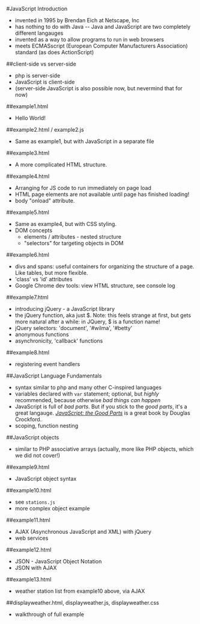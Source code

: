 #JavaScript Introduction

* invented in 1995 by Brendan Eich at Netscape, Inc
* has nothing to do with Java -- Java and JavaScript are two completely different langauges
* invented as a way to allow programs to run in web browsers
* meets ECMASscript (European Computer Manufacturers Association) standard (as does ActionScript)

##client-side vs server-side

* php is server-side
* JavaScript is client-side
* (server-side JavaScript is also possible now, but nevermind that for now)

##example1.html

* Hello World!

##example2.html / example2.js

* Same as example1, but with JavaScript in a separate file

##example3.html

* A more complicated HTML structure.

##example4.html

* Arranging for JS code to run immediately on page load
* HTML page elements are not available until page has finished loading!
* body "onload" attribute.

##example5.html

* Same as example4, but with CSS styling.
* DOM concepts
  * elements / attributes - nested structure
  * "selectors" for targeting objects in DOM

##example6.html

* divs and spans: useful containers for organizing the structure of a page.  Like tables, but more flexible.
* 'class' vs 'id' attributes
* Google Chrome dev tools: view HTML structure, see console log

##example7.html

* introducing jQuery - a JavaScript library
* the jQuery function, aka just $.  Note: this feels strange at first, but gets more natural after a while:
  in JQuery, $ is a function name!
* jQuery selectors: 'document', '#wilma', '#betty'
* anonymous functions
* asynchronicity, 'callback' functions

##example8.html

* registering event handlers

##JavaScript Language Fundamentals

* syntax similar to php and many other C-inspired languages
* variables declared with `var` statement; optional, but *highly* recommended, because
  otherwise *bad things can happen*
* JavaScript is full of _bad parts_.  But if you stick to the _good parts_, it's a great langauge.
  [_JavaScript: the Good Parts_](http://www.amazon.com/JavaScript-Good-Parts-Douglas-Crockford/dp/0596517742/ref=sr_1_1?ie=UTF8&qid=1366208068&sr=8-1&keywords=javascript%2C+the+good+parts)
 is a great book by Douglas Crockford.
* scoping, function nesting

##JavaScript objects

* similar to PHP associative arrays (actually, more like PHP objects, which we did not cover!)

##example9.html

* JavaScript object syntax

##example10.html

* see `stations.js`
* more complex object example

##example11.html

* AJAX (Asynchronous JavaScript and XML) with jQuery
* web services

##example12.html

* JSON - JavaScript Object Notation
* JSON with AJAX

##example13.html

* weather station list from example10 above, via AJAX

##displayweather.html, displayweather.js, displayweather.css

* walkthrough of full example
